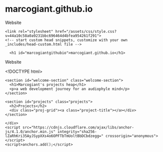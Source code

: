 # marcogiant.github.io
Website 

<!DOCTYPE html>
<html lang="en-US">
  <head>
    <meta charset="UTF-8">
    <meta http-equiv="X-UA-Compatible" content="IE=edge">
    <meta name="viewport" content="width=device-width, initial-scale=1">

<!-- Begin Jekyll SEO tag v2.8.0 -->
<title>marcogiant.github.io | Website</title>
<meta name="generator" content="Jekyll v3.9.3" />
<meta property="og:title" content="marcogiant.github.io" />
<meta property="og:locale" content="en_US" />
<meta name="description" content="Website" />
<meta property="og:description" content="Website" />
<link rel="canonical" href="https://marcogiant.github.io/" />
<meta property="og:url" content="https://marcogiant.github.io/" />
<meta property="og:site_name" content="marcogiant.github.io" />
<meta property="og:type" content="website" />
<meta name="twitter:card" content="summary" />
<meta property="twitter:title" content="marcogiant.github.io" />
<script type="application/ld+json">
{"@context":"https://schema.org","@type":"WebSite","description":"Website","headline":"marcogiant.github.io","name":"marcogiant.github.io","url":"https://marcogiant.github.io/"}</script>
<!-- End Jekyll SEO tag -->

    <link rel="stylesheet" href="/assets/css/style.css?v=44a10c58a0a9231bbc696464d4bfea954261f291">
    <!-- start custom head snippets, customize with your own _includes/head-custom.html file -->

<!-- Setup Google Analytics -->



<!-- You can set your favicon here -->
<!-- link rel="shortcut icon" type="image/x-icon" href="/favicon.ico" -->

<!-- end custom head snippets -->

  </head>
  <body>
    <div class="container-lg px-3 my-5 markdown-body">
      

      <h1 id="marcogiantgithubio">marcogiant.github.io</h1>
<p>Website</p>

<p>&lt;!DOCTYPE html&gt;</p>
<html lang="en">
<head>
  <meta charset="utf-8" />
 <!--  <meta name="viewport" content="width=device-width, initial-scale=1.0"/>  -->
  <title>marcogiant.github.io</title>
  <!-- <link href=“./styles.css” rel=“stylesheet”/> -->
</head>

<body>

<main>


<!-- WELCOME SECTION -->

    <section id="welcome-section" class="welcome-section">
      <h1>Marcogiant's projects heap</h1>
      <p>a web development journey for an audiophyle mind</p>
    </section>

<!-- WELCOME SECTION -->

<!-- Project SECTION -->

    <section id="projects" class="projects">
      <h2>Projects</h2>
      <div class="proj-grid"><a class="project-title"></a></div>
    </section>

<!-- project SECTION -->


</main>

</body>


</html>

<!-- Guide 5 PERSONAL PORTFOLIO  
Waiting: Your portfolio should have a navbar with an id of navbar.  
Waiting: Your #navbar element should contain at least one a element whose href attribute starts with #.  
Waiting: Your portfolio should have an a element with an id of profile-link.  
Waiting: Your #profile-link element should have a target attribute of _blank.  
Waiting: Your portfolio should use at least one media query.  
Waiting: Your #navbar element should always be at the top of the viewport.  -->


      
    </div>
    <script src="https://cdnjs.cloudflare.com/ajax/libs/anchor-js/4.1.0/anchor.min.js" integrity="sha256-lZaRhKri35AyJSypXXs4o6OPFTbTmUoltBbDCbdzegg=" crossorigin="anonymous"></script>
    <script>anchors.add();</script>
  </body>
</html>
